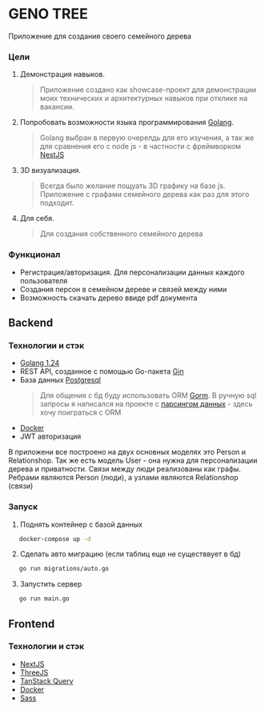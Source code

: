 # GENO TREE

Приложение для создания своего семейного дерева

### Цели

1. Демонстрация навыков.
   > Приложение создано как showcase-проект для демонстрации моих технических и архитектурных навыков при отклике на вакансии.
2. Попробовать возможности языка программирования [Golang](https://go.dev/).
   > Golang выбран в первую очерелдь для его изучения, а так же для сравнения его с node js - в частности с фреймворком [NestJS](https://nestjs.com/)
3. 3D визуализация.
   > Всегда было желание пощуать 3D графику на базе js. Приложение с графами семейного дерева как раз для этого подходит.
4. Для себя.
   > Для создания собственного семейного дерева

### Функционал

- Регистрация/авторизация. Для персонализации данных каждого пользователя
- Создания персон в семейном дереве и связей между ними
- Возможность скачать дерево ввиде pdf документа

## Backend

### Технологии и стэк

- [Golang 1.24](https://tip.golang.org/doc/go1.24)
- REST API, созданное с помощью Go-пакета [Gin](https://github.com/gin-gonic/gin)
- База данных [Postgresql](https://www.postgresql.org/)
  > Для общения с бд буду использовать ORM [Gorm](https://gorm.io/). В ручную sql запросы я написался на проекте с [парсингом данных](https://gitlab.com/scdb/server/-/blob/main/internal/repository/getOrganisations.go?ref_type=heads) - здесь хочу поиграться с ORM
- [Docker](https://www.docker.com/)
- JWT авторизация

В приложени все построено на двух основных моделях это Person и Relationshop.
Так же есть модель User - она нужна для персонализации дерева и приватности.
Связи между люди реализованы как графы.
Ребрами являются Person (люди), а узлами являются Relationshop (связи)

### Запуск

1. Поднять контейнер с базой данных

```bash
   docker-compose up -d
```

2. Сделать авто миграцию (если таблиц еще не существвует в бд)

```bash
   go run migrations/auto.go
```

3. Запустить сервер

```bash
   go run main.go
```

## Frontend

### Технологии и стэк

- [NextJS](https://nextjs.org/)
- [ThreeJS](https://threejs.org/)
- [TanStack Query](https://tanstack.com/query/latest/docs/framework/react/overview)
- [Docker](https://www.docker.com/)
- [Sass](https://sass-lang.com/)
